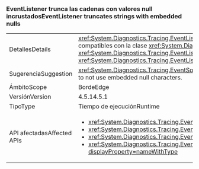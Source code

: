 ### <a name="eventlistener-truncates-strings-with-embedded-nulls"></a><span data-ttu-id="7e392-101">EventListener trunca las cadenas con valores null incrustados</span><span class="sxs-lookup"><span data-stu-id="7e392-101">EventListener truncates strings with embedded nulls</span></span>

|   |   |
|---|---|
|<span data-ttu-id="7e392-102">Detalles</span><span class="sxs-lookup"><span data-stu-id="7e392-102">Details</span></span>|<span data-ttu-id="7e392-103"><xref:System.Diagnostics.Tracing.EventListener?displayProperty=name> trunca las cadenas con valores NULL incrustados.</span><span class="sxs-lookup"><span data-stu-id="7e392-103"><xref:System.Diagnostics.Tracing.EventListener?displayProperty=name> truncates strings with embedded nulls.</span></span> <span data-ttu-id="7e392-104">Los caracteres NULL no son compatibles con la clase <xref:System.Diagnostics.Tracing.EventSource?displayProperty=name>.</span><span class="sxs-lookup"><span data-stu-id="7e392-104">Null characters are not supported by the <xref:System.Diagnostics.Tracing.EventSource?displayProperty=name> class.</span></span> <span data-ttu-id="7e392-105">El cambio solo afecta a las aplicaciones que usan <xref:System.Diagnostics.Tracing.EventListener?displayProperty=name> para leer datos <xref:System.Diagnostics.Tracing.EventSource?displayProperty=name> en proceso y que utilizan caracteres NULL como delimitadores.</span><span class="sxs-lookup"><span data-stu-id="7e392-105">The change only affects apps that use <xref:System.Diagnostics.Tracing.EventListener?displayProperty=name> to read <xref:System.Diagnostics.Tracing.EventSource?displayProperty=name> data in process and that use null characters as delimiters.</span></span>|
|<span data-ttu-id="7e392-106">Sugerencia</span><span class="sxs-lookup"><span data-stu-id="7e392-106">Suggestion</span></span>|<span data-ttu-id="7e392-107"><xref:System.Diagnostics.Tracing.EventSource?displayProperty=name> datos, si es posible, deben actualizarse para que no use caracteres nulos incrustados.</span><span class="sxs-lookup"><span data-stu-id="7e392-107"><xref:System.Diagnostics.Tracing.EventSource?displayProperty=name> data should be updated, if possible, to not use embedded null characters.</span></span>|
|<span data-ttu-id="7e392-108">Ámbito</span><span class="sxs-lookup"><span data-stu-id="7e392-108">Scope</span></span>|<span data-ttu-id="7e392-109">Borde</span><span class="sxs-lookup"><span data-stu-id="7e392-109">Edge</span></span>|
|<span data-ttu-id="7e392-110">Versión</span><span class="sxs-lookup"><span data-stu-id="7e392-110">Version</span></span>|<span data-ttu-id="7e392-111">4.5.1</span><span class="sxs-lookup"><span data-stu-id="7e392-111">4.5.1</span></span>|
|<span data-ttu-id="7e392-112">Tipo</span><span class="sxs-lookup"><span data-stu-id="7e392-112">Type</span></span>|<span data-ttu-id="7e392-113">Tiempo de ejecución</span><span class="sxs-lookup"><span data-stu-id="7e392-113">Runtime</span></span>|
|<span data-ttu-id="7e392-114">API afectadas</span><span class="sxs-lookup"><span data-stu-id="7e392-114">Affected APIs</span></span>|<ul><li><xref:System.Diagnostics.Tracing.EventListener.%23ctor?displayProperty=nameWithType></li><li><xref:System.Diagnostics.Tracing.EventListener.EnableEvents(System.Diagnostics.Tracing.EventSource,System.Diagnostics.Tracing.EventLevel)?displayProperty=nameWithType></li><li><xref:System.Diagnostics.Tracing.EventListener.EnableEvents(System.Diagnostics.Tracing.EventSource,System.Diagnostics.Tracing.EventLevel,System.Diagnostics.Tracing.EventKeywords)?displayProperty=nameWithType></li><li><xref:System.Diagnostics.Tracing.EventListener.EnableEvents(System.Diagnostics.Tracing.EventSource,System.Diagnostics.Tracing.EventLevel,System.Diagnostics.Tracing.EventKeywords,System.Collections.Generic.IDictionary{System.String,System.String})?displayProperty=nameWithType></li></ul>|

